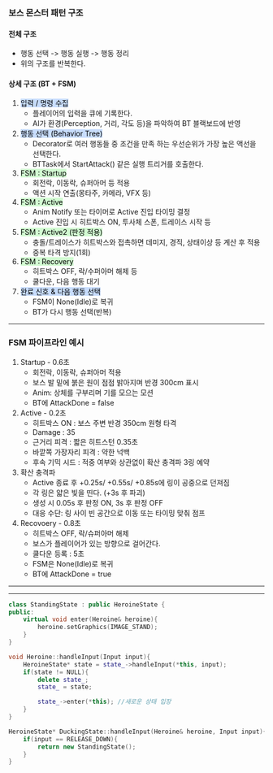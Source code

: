 ### 보스 몬스터 패턴 구조
#### 전체 구조
- 행동 선택 -> 행동 실행 -> 행동 정리
- 위의 구조를 반복한다.


#### 상세 구조 (BT + FSM)
1. <mark style="background: #ADCCFFA6;">입력 / 명령 수집</mark>
	- 플레이어의 입력을 큐에 기록한다.
	- AI가 환경(Perception, 거리, 각도 등)을 파악하여 BT 블랙보드에 반영
2. <mark style="background: #ADCCFFA6;">행동 선택 (Behavior Tree)</mark>
	- Decorator로 여러 행동들 중 조건을 만족 하는 우선순위가 가장 높은 액선을 선택한다.
	- BTTask에서 StartAttack() 같은 실행 트리거를 호출한다.
3. <mark style="background: #BBFABBA6;">FSM : Startup</mark>
	- 회전락, 이동락, 슈퍼아머 등 적용
	- 액션 시작 연출(몽타주, 카메라, VFX 등)
4. <mark style="background: #BBFABBA6;">FSM : Active</mark>
	- Anim Notify 또는 타이머로 Active 진입 타이밍 결정
	- Active 진입 시 히트박스 ON, 투사체 스폰, 트레이스 시작 등
5. <mark style="background: #BBFABBA6;">FSM : Active2 (판정 적용)</mark>
	- 충돌/트레이스가 히트박스와 접촉하면 데미지, 경직, 상태이상 등 계산 후 적용
	- 중복 타격 방지(1회)
6. <mark style="background: #BBFABBA6;">FSM : Recovery</mark>
	- 히트박스 OFF, 락/수퍼아머 해제 등
	- 쿨다운, 다음 행동 대기
7. <mark style="background: #ADCCFFA6;">완료 신호 & 다음 행동 선택</mark>
	- FSM이 None(Idle)로 복귀
	- BT가 다시 행동 선택(반복)

---

### FSM 파이프라인 예시
1. Startup - 0.6초
	- 회전락, 이동락, 슈퍼아머 적용
	- 보스 발 밑에 붉은 원이 점점 밝아지며 반경 300cm 표시
	- Anim: 상체를 구부리며 기를 모으는 모션
	- BT에 AttackDone = false 
2. Active - 0.2초
	- 히트박스 ON : 보스 주변 반경 350cm 원형 타격
	- Damage : 35
	- 근거리 피격 : 짧은 히트스턴 0.35초
	- 바깥쪽 가장자리 피격 : 약한 넉백
	- 후속 기믹 시드 : 적중 여부와 상관없이 확산 충격파 3링 예약
3. 확산 충격파
	- Active 종료 후 +0.25s/ +0.55s/ +0.85s에 링이 공중으로 던져짐 
	- 각 링은 얇은 빛을 띤다. (+3s 후 파괴)
	- 생성 시 0.05s 후 판정 ON, 3s 후 판정 OFF
	- 대응 수단: 링 사이 빈 공간으로 이동 또는 타이밍 맞춰 점프
4. Recovoery - 0.8초
	- 히트박스 OFF, 락/슈퍼아머 해제
	- 보스가 플레이어가 있는 방향으로 걸어간다.
	- 쿨다운 등록 : 5초
	- FSM은 None(Idle)로 복귀
	- BT에 AttackDone = true 

---






---



```cpp title:StandingState
class StandingState : public HeroineState {
public:  
	virtual void enter(Heroine& heroine){
		heroine.setGraphics(IMAGE_STAND);
	}
}
```

```cpp title:Heroine
void Heroine::handleInput(Input input){
	HeroineState* state = state_->handleInput(*this, input);
	if(state != NULL){
		delete state_;
		state_ = state;

		state_->enter(*this); //새로운 상태 입장
	}
}
```

```cpp title:DuckingState
HeroineState* DuckingState::handleInput(Heroine& heroine, Input input){
	if(input == RELEASE_DOWN){
		return new StandingState();
	}
}
```